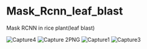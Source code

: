 # Mask_Rcnn_leaf_blast
Mask RCNN in rice plant(leaf blast)

![Capture4](https://user-images.githubusercontent.com/40544440/69553548-5e677080-0fc6-11ea-832e-5abb74378270.PNG)
![Capture 2PNG](https://user-images.githubusercontent.com/40544440/69553549-5e677080-0fc6-11ea-9301-4a27bf4ac875.PNG)
![Capture1](https://user-images.githubusercontent.com/40544440/69553550-5e677080-0fc6-11ea-85b0-742b6fd09027.PNG)
![Capture3](https://user-images.githubusercontent.com/40544440/69553551-5e677080-0fc6-11ea-94b9-d805f538c8d8.PNG)
